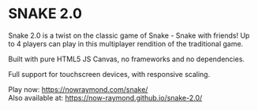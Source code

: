 # SNAKE 2.0
Snake 2.0 is a twist on the classic game of Snake - Snake with friends! Up to 4 players can play in this multiplayer rendition of the traditional game.

Built with pure HTML5 JS Canvas, no frameworks and no dependencies.

Full support for touchscreen devices, with responsive scaling.

Play now: https://nowraymond.com/snake/  
Also available at: https://now-raymond.github.io/snake-2.0/
